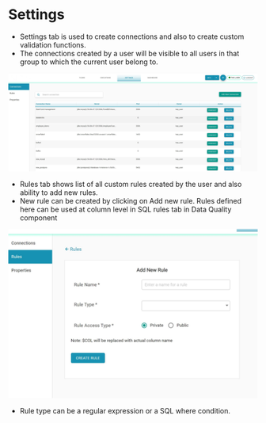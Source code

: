 # Settings


* Settings tab is used to create connections and also to create custom validation functions.
* The connections created by a user will be visible to all users in that group to which the current user belong to.

![Connections](.gitbook/assets/connections%20%281%29.jpg)

* Rules tab shows list of all custom rules created by the user and also ability to add new rules.
* New rule can be created by clicking on Add new rule. Rules defined here can be used at column level in SQL rules tab in Data Quality component

![Rules](.gitbook/assets/addingnewrules.jpg)

* Rule type can be a regular expression or a SQL where condition. 

